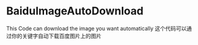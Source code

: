 # BaiduImageAutoDownload
This Code can download the image you want automatically
这个代码可以通过你的关键字自动下载百度图片上的图片

